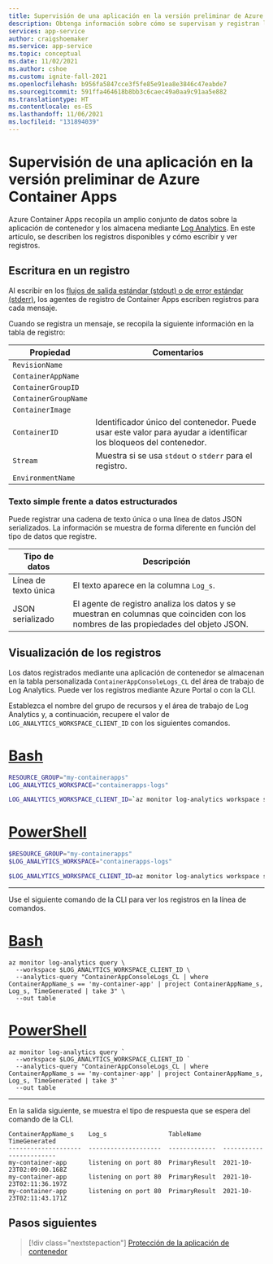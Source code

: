 ```yaml
---
title: Supervisión de una aplicación en la versión preliminar de Azure Container Apps
description: Obtenga información sobre cómo se supervisan y registran las aplicaciones en Azure Container Apps.
services: app-service
author: craigshoemaker
ms.service: app-service
ms.topic: conceptual
ms.date: 11/02/2021
ms.author: cshoe
ms.custom: ignite-fall-2021
ms.openlocfilehash: b956fa5847cce3f5fe85e91ea8e3846c47eabde7
ms.sourcegitcommit: 591ffa464618b8bb3c6caec49a0aa9c91aa5e882
ms.translationtype: HT
ms.contentlocale: es-ES
ms.lasthandoff: 11/06/2021
ms.locfileid: "131894039"
---
```

# <a name="monitor-an-app-in-azure-container-apps-preview"></a>Supervisión de una aplicación en la versión preliminar de Azure Container Apps

Azure Container Apps recopila un amplio conjunto de datos sobre la aplicación de contenedor y los almacena mediante [Log Analytics](../azure-monitor/logs/log-analytics-tutorial.md). En este artículo, se describen los registros disponibles y cómo escribir y ver registros.

## <a name="writing-to-a-log"></a>Escritura en un registro

Al escribir en los [flujos de salida estándar (stdout) o de error estándar (stderr)](https://wikipedia.org/wiki/Standard_streams), los agentes de registro de Container Apps escriben registros para cada mensaje.

Cuando se registra un mensaje, se recopila la siguiente información en la tabla de registro:

| Propiedad | Comentarios |
|---|---|
| `RevisionName` | |
| `ContainerAppName` | |
| `ContainerGroupID` | |
| `ContainerGroupName` | |
| `ContainerImage` | |
| `ContainerID` | Identificador único del contenedor. Puede usar este valor para ayudar a identificar los bloqueos del contenedor. |
| `Stream` | Muestra si se usa `stdout` o `stderr` para el registro. |
| `EnvironmentName` | |

### <a name="simple-text-vs-structured-data"></a>Texto simple frente a datos estructurados

Puede registrar una cadena de texto única o una línea de datos JSON serializados. La información se muestra de forma diferente en función del tipo de datos que registre.

| Tipo de datos | Descripción |
|---|---|
| Línea de texto única | El texto aparece en la columna `Log_s`. |
| JSON serializado | El agente de registro analiza los datos y se muestran en columnas que coinciden con los nombres de las propiedades del objeto JSON. |

## <a name="viewing-logs"></a>Visualización de los registros

Los datos registrados mediante una aplicación de contenedor se almacenan en la tabla personalizada `ContainerAppConsoleLogs_CL` del área de trabajo de Log Analytics. Puede ver los registros mediante Azure Portal o con la CLI.

Establezca el nombre del grupo de recursos y el área de trabajo de Log Analytics y, a continuación, recupere el valor de `LOG_ANALYTICS_WORKSPACE_CLIENT_ID` con los siguientes comandos.

# <a name="bash"></a>[Bash](#tab/bash)

```bash
RESOURCE_GROUP="my-containerapps"
LOG_ANALYTICS_WORKSPACE="containerapps-logs"

LOG_ANALYTICS_WORKSPACE_CLIENT_ID=`az monitor log-analytics workspace show --query customerId -g $RESOURCE_GROUP -n $LOG_ANALYTICS_WORKSPACE --out tsv`
```

# <a name="powershell"></a>[PowerShell](#tab/powershell)

```powershell
$RESOURCE_GROUP="my-containerapps"
$LOG_ANALYTICS_WORKSPACE="containerapps-logs"

$LOG_ANALYTICS_WORKSPACE_CLIENT_ID=az monitor log-analytics workspace show --query customerId -g $RESOURCE_GROUP -n $LOG_ANALYTICS_WORKSPACE --out tsv
```

---

Use el siguiente comando de la CLI para ver los registros en la línea de comandos.

# <a name="bash"></a>[Bash](#tab/bash)

```azurecli
az monitor log-analytics query \
  --workspace $LOG_ANALYTICS_WORKSPACE_CLIENT_ID \
  --analytics-query "ContainerAppConsoleLogs_CL | where ContainerAppName_s == 'my-container-app' | project ContainerAppName_s, Log_s, TimeGenerated | take 3" \
  --out table
```

# <a name="powershell"></a>[PowerShell](#tab/powershell)

```azurecli
az monitor log-analytics query `
  --workspace $LOG_ANALYTICS_WORKSPACE_CLIENT_ID `
  --analytics-query "ContainerAppConsoleLogs_CL | where ContainerAppName_s == 'my-container-app' | project ContainerAppName_s, Log_s, TimeGenerated | take 3" `
  --out table
```

---

En la salida siguiente, se muestra el tipo de respuesta que se espera del comando de la CLI.

```console
ContainerAppName_s    Log_s                 TableName      TimeGenerated
--------------------  --------------------  -------------  ------------------------
my-container-app      listening on port 80  PrimaryResult  2021-10-23T02:09:00.168Z
my-container-app      listening on port 80  PrimaryResult  2021-10-23T02:11:36.197Z
my-container-app      listening on port 80  PrimaryResult  2021-10-23T02:11:43.171Z
```

## <a name="next-steps"></a>Pasos siguientes

> [!div class="nextstepaction"]
> [Protección de la aplicación de contenedor](secure-app.md)
